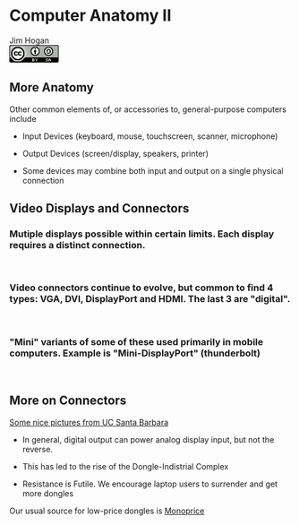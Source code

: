 # Computer Anatomy II
Jim Hogan  
![CC BY-SA 4.0](../images/cc_by-sa_4.png)  


## More Anatomy 

Other common elements of, or accessories to, general-purpose computers include

* Input Devices (keyboard, mouse, touchscreen, scanner, microphone)

* Output Devices (screen/display, speakers, printer)

* Some devices may combine both input and output on a single physical connection

## Video Displays and Connectors

### Mutiple displays possible within certain limits.  Each display requires a distinct connection.
<br> 

### Video connectors continue to evolve, but common to find 4 types: VGA, DVI, DisplayPort and HDMI.  The last 3 are "digital".
<br>

### "Mini" variants of some of these used primarily in mobile computers.  Example is "Mini-DisplayPort" (thunderbolt)
<br>

## More on Connectors 

[Some nice pictures from UC Santa Barbara](https://apps.education.ucsb.edu/wiki/Video_connectors)

* In general, digital output can power analog display input, but not the reverse.

*  This has led to the rise of the Dongle-Indistrial Complex

* Resistance is Futile.  We encourage laptop users to surrender and get more dongles

Our usual source for low-price dongles is [Monoprice](http://www.monoprice.com/)



